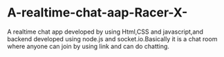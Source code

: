 # A-realtime-chat-aap-Racer-X-
A realtime chat app developed by using Html,CSS and javascript,and backend developed using node.js and socket.io.Basically it is a chat room where anyone can join by using link and can do chatting. 
